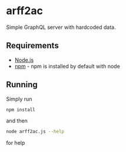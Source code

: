 # arff2ac
Simple GraphQL server with hardcoded data.

## Requirements

* [Node.js](https://nodejs.org/en/)
* [npm](https://www.npmjs.com/) - npm is installed by default with node

## Running

Simply run

```bash
npm install
```
and then

```bash
node arff2ac.js --help
```
for help
